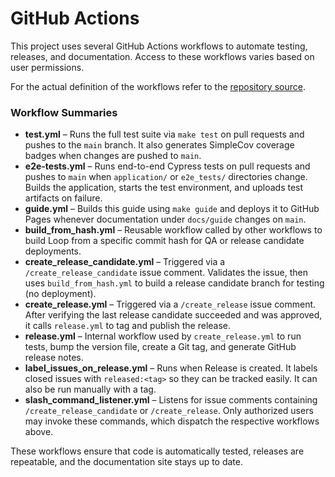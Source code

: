 # GitHub Actions
This project uses several GitHub Actions workflows to automate testing, releases, and documentation.
Access to these workflows varies based on user permissions.

For the actual definition of the workflows refer to the [repository source](https://github.com/IQSS/ondemand-loop/tree/main/.github/workflows).

### Workflow Summaries

- **test.yml** – Runs the full test suite via `make test` on pull requests and pushes to the `main` branch. It also generates SimpleCov coverage badges when changes are pushed to `main`.
- **e2e-tests.yml** – Runs end-to-end Cypress tests on pull requests and pushes to `main` when `application/` or `e2e_tests/` directories change. Builds the application, starts the test environment, and uploads test artifacts on failure.
- **guide.yml** – Builds this guide using `make guide` and deploys it to GitHub Pages whenever documentation under `docs/guide` changes on `main`.
- **build_from_hash.yml** – Reusable workflow called by other workflows to build Loop from a specific commit hash for QA or release candidate deployments.
- **create_release_candidate.yml** – Triggered via a `/create_release_candidate` issue comment. Validates the issue, then uses `build_from_hash.yml` to build a release candidate branch for testing (no deployment).
- **create_release.yml** – Triggered via a `/create_release` issue comment. After verifying the last release candidate succeeded and was approved, it calls `release.yml` to tag and publish the release.
- **release.yml** – Internal workflow used by `create_release.yml` to run tests, bump the version file, create a Git tag, and generate GitHub release notes.
- **label_issues_on_release.yml** – Runs when Release is created. It labels closed issues with `released:<tag>` so they can be tracked easily. It can also be run manually with a tag.
- **slash_command_listener.yml** – Listens for issue comments containing `/create_release_candidate` or `/create_release`. Only authorized users may invoke these commands, which dispatch the respective workflows above.

These workflows ensure that code is automatically tested, releases are repeatable, and the documentation site stays up to date.
